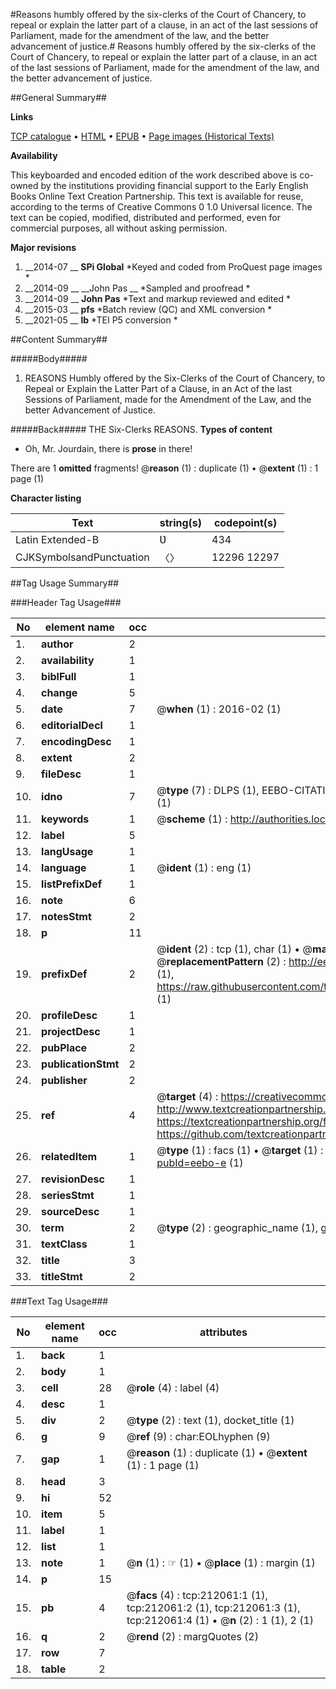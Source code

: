 #Reasons humbly offered by the six-clerks of the Court of Chancery, to repeal or explain the latter part of a clause, in an act of the last sessions of Parliament, made for the amendment of the law, and the better advancement of justice.#
Reasons humbly offered by the six-clerks of the Court of Chancery, to repeal or explain the latter part of a clause, in an act of the last sessions of Parliament, made for the amendment of the law, and the better advancement of justice.

##General Summary##

**Links**

[TCP catalogue](http://www.ota.ox.ac.uk/tcp/)  • 
[HTML](http://tei.it.ox.ac.uk/tcp/Texts-HTML/free/B43/B43780.html)  • 
[EPUB](http://tei.it.ox.ac.uk/tcp/Texts-EPUB/free/B43/B43780.epub) • 
[Page images (Historical Texts)](https://historicaltexts.jisc.ac.uk/eebo-688634851e)

**Availability**

This keyboarded and encoded edition of the work described above is co-owned by the
    institutions providing financial support to the Early English Books Online Text Creation
    Partnership. This text is available for reuse, according to the terms of  Creative Commons 0 1.0 Universal
    licence. The text can be copied, modified, distributed and performed, even for commercial
    purposes, all without asking permission.

**Major revisions**

1. __2014-07 __ __SPi Global__ *Keyed and coded from ProQuest page images *
1. __2014-09 __ __John Pas __ *Sampled and proofread *
1. __2014-09 __ __John Pas__ *Text and markup reviewed and edited *
1. __2015-03 __ __pfs__ *Batch review (QC) and XML conversion *
1. __2021-05 __ __lb__ *TEI P5 conversion *

##Content Summary##

#####Body#####

1. REASONS Humbly offered by the Six-Clerks of the Court of Chancery, to Repeal or Explain the Latter Part of a Clause, in an Act of the last Sessions of Parliament, made for the Amendment of the Law, and the better Advancement of Justice.

#####Back#####
THE Six-Clerks REASONS.
**Types of content**

  * Oh, Mr. Jourdain, there is **prose** in there!

There are 1 **omitted** fragments! 
 @__reason__ (1) : duplicate (1)  •  @__extent__ (1) : 1 page (1)

**Character listing**


|Text|string(s)|codepoint(s)|
|---|---|---|
|Latin Extended-B|Ʋ|434|
|CJKSymbolsandPunctuation|〈〉|12296 12297|

##Tag Usage Summary##

###Header Tag Usage###

|No|element name|occ|attributes|
|---|---|---|---|
|1.|__author__|2||
|2.|__availability__|1||
|3.|__biblFull__|1||
|4.|__change__|5||
|5.|__date__|7| @__when__ (1) : 2016-02 (1)|
|6.|__editorialDecl__|1||
|7.|__encodingDesc__|1||
|8.|__extent__|2||
|9.|__fileDesc__|1||
|10.|__idno__|7| @__type__ (7) : DLPS (1), EEBO-CITATION (1), VID (1), EEBO-PROQUEST (1), OCLC (2), STC (1)|
|11.|__keywords__|1| @__scheme__ (1) : http://authorities.loc.gov/ (1)|
|12.|__label__|5||
|13.|__langUsage__|1||
|14.|__language__|1| @__ident__ (1) : eng (1)|
|15.|__listPrefixDef__|1||
|16.|__note__|6||
|17.|__notesStmt__|2||
|18.|__p__|11||
|19.|__prefixDef__|2| @__ident__ (2) : tcp (1), char (1)  •  @__matchPattern__ (2) : ([0-9\-]+):([0-9IVX]+) (1), (.+) (1)  •  @__replacementPattern__ (2) : http://eebo.chadwyck.com/downloadtiff?vid=$1&page=$2 (1), https://raw.githubusercontent.com/textcreationpartnership/Texts/master/tcpchars.xml#$1 (1)|
|20.|__profileDesc__|1||
|21.|__projectDesc__|1||
|22.|__pubPlace__|2||
|23.|__publicationStmt__|2||
|24.|__publisher__|2||
|25.|__ref__|4| @__target__ (4) : https://creativecommons.org/publicdomain/zero/1.0/ (1), http://www.textcreationpartnership.org/docs/. (1), https://textcreationpartnership.org/faq/#faq05 (1), https://github.com/textcreationpartnership (1)|
|26.|__relatedItem__|1| @__type__ (1) : facs (1)  •  @__target__ (1) : https://data.historicaltexts.jisc.ac.uk/view?pubId=eebo-e (1)|
|27.|__revisionDesc__|1||
|28.|__seriesStmt__|1||
|29.|__sourceDesc__|1||
|30.|__term__|2| @__type__ (2) : geographic_name (1), genre_form (1)|
|31.|__textClass__|1||
|32.|__title__|3||
|33.|__titleStmt__|2||


###Text Tag Usage###

|No|element name|occ|attributes|
|---|---|---|---|
|1.|__back__|1||
|2.|__body__|1||
|3.|__cell__|28| @__role__ (4) : label (4)|
|4.|__desc__|1||
|5.|__div__|2| @__type__ (2) : text (1), docket_title (1)|
|6.|__g__|9| @__ref__ (9) : char:EOLhyphen (9)|
|7.|__gap__|1| @__reason__ (1) : duplicate (1)  •  @__extent__ (1) : 1 page (1)|
|8.|__head__|3||
|9.|__hi__|52||
|10.|__item__|5||
|11.|__label__|1||
|12.|__list__|1||
|13.|__note__|1| @__n__ (1) : ☞ (1)  •  @__place__ (1) : margin (1)|
|14.|__p__|15||
|15.|__pb__|4| @__facs__ (4) : tcp:212061:1 (1), tcp:212061:2 (1), tcp:212061:3 (1), tcp:212061:4 (1)  •  @__n__ (2) : 1 (1), 2 (1)|
|16.|__q__|2| @__rend__ (2) : margQuotes (2)|
|17.|__row__|7||
|18.|__table__|2||
